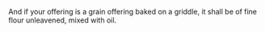 And if your offering is a grain offering baked on a griddle, it shall be of fine flour unleavened, mixed with oil.
